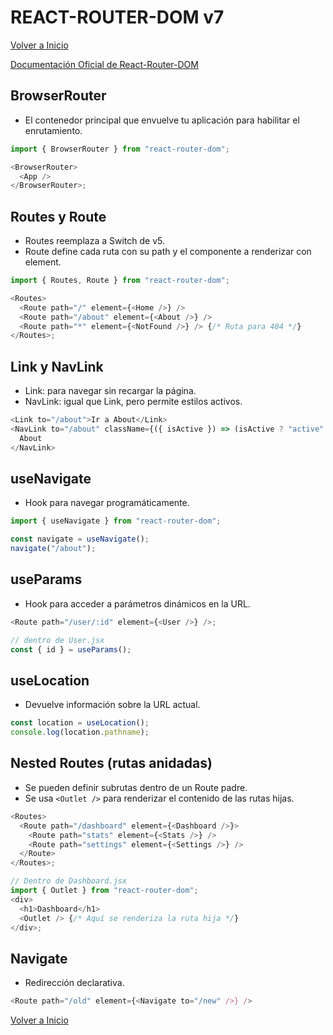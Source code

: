 # REACT-ROUTER-DOM v7

[Volver a Inicio](../../README.md)

[Documentación Oficial de React-Router-DOM](https://reactrouter.com/)

## BrowserRouter

- El contenedor principal que envuelve tu aplicación para habilitar el enrutamiento.

```js
import { BrowserRouter } from "react-router-dom";

<BrowserRouter>
  <App />
</BrowserRouter>;
```

## Routes y Route

- Routes reemplaza a Switch de v5.
- Route define cada ruta con su path y el componente a renderizar con element.

```js
import { Routes, Route } from "react-router-dom";

<Routes>
  <Route path="/" element={<Home />} />
  <Route path="/about" element={<About />} />
  <Route path="*" element={<NotFound />} /> {/* Ruta para 404 */}
</Routes>;
```

## Link y NavLink

- Link: para navegar sin recargar la página.
- NavLink: igual que Link, pero permite estilos activos.

```js
<Link to="/about">Ir a About</Link>
<NavLink to="/about" className={({ isActive }) => (isActive ? "active" : "")}>
  About
</NavLink>
```

## useNavigate

- Hook para navegar programáticamente.

```js
import { useNavigate } from "react-router-dom";

const navigate = useNavigate();
navigate("/about");
```

## useParams

- Hook para acceder a parámetros dinámicos en la URL.

```js
<Route path="/user/:id" element={<User />} />;

// dentro de User.jsx
const { id } = useParams();
```

## useLocation

- Devuelve información sobre la URL actual.

```js
const location = useLocation();
console.log(location.pathname);
```

## Nested Routes (rutas anidadas)

- Se pueden definir subrutas dentro de un Route padre.
- Se usa `<Outlet />` para renderizar el contenido de las rutas hijas.

```js
<Routes>
  <Route path="/dashboard" element={<Dashboard />}>
    <Route path="stats" element={<Stats />} />
    <Route path="settings" element={<Settings />} />
  </Route>
</Routes>;

// Dentro de Dashboard.jsx
import { Outlet } from "react-router-dom";
<div>
  <h1>Dashboard</h1>
  <Outlet /> {/* Aquí se renderiza la ruta hija */}
</div>;
```

## Navigate

- Redirección declarativa.

```js
<Route path="/old" element={<Navigate to="/new" />} />
```

[Volver a Inicio](../../README.md)
